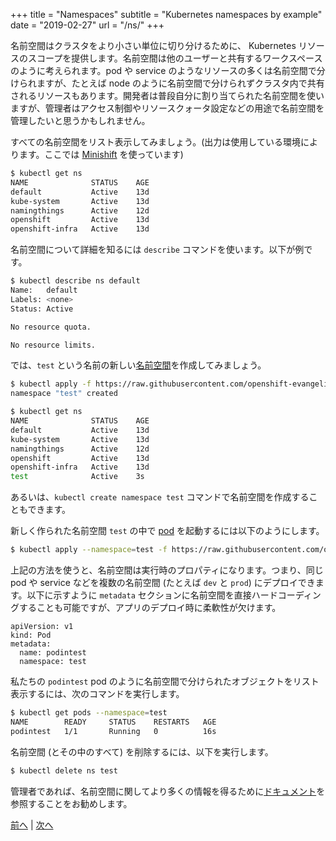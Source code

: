+++
title = "Namespaces"
subtitle = "Kubernetes namespaces by example"
date = "2019-02-27"
url = "/ns/"
+++

名前空間はクラスタをより小さい単位に切り分けるために、 Kubernetes リソースのスコープを提供します。名前空間は他のユーザーと共有するワークスペースのように考えられます。pod や service のようなリソースの多くは名前空間で分けられますが、たとえば node のように名前空間で分けられずクラスタ内で共有されるリソースもあります。開発者は普段自分に割り当てられた名前空間を使いますが、管理者はアクセス制御やリソースクォータ設定などの用途で名前空間を管理したいと思うかもしれません。

すべての名前空間をリスト表示してみましょう。(出力は使用している環境によります。ここでは [Minishift](/diy/) を使っています)

```bash
$ kubectl get ns
NAME              STATUS    AGE
default           Active    13d
kube-system       Active    13d
namingthings      Active    12d
openshift         Active    13d
openshift-infra   Active    13d
```

名前空間について詳細を知るには `describe` コマンドを使います。以下が例です。

```bash
$ kubectl describe ns default
Name:   default
Labels: <none>
Status: Active

No resource quota.

No resource limits.
```

では、`test` という名前の新しい[名前空間](https://github.com/openshift-evangelists/kbe/blob/master/specs/ns/ns.yaml)を作成してみましょう。

```bash
$ kubectl apply -f https://raw.githubusercontent.com/openshift-evangelists/kbe/master/specs/ns/ns.yaml
namespace "test" created

$ kubectl get ns
NAME              STATUS    AGE
default           Active    13d
kube-system       Active    13d
namingthings      Active    12d
openshift         Active    13d
openshift-infra   Active    13d
test              Active    3s
```

あるいは、`kubectl create namespace test` コマンドで名前空間を作成することもできます。

新しく作られた名前空間 `test` の中で [pod](https://github.com/openshift-evangelists/kbe/blob/master/specs/ns/pod.yaml) を起動するには以下のようにします。

```bash
$ kubectl apply --namespace=test -f https://raw.githubusercontent.com/openshift-evangelists/kbe/master/specs/ns/pod.yaml
```

上記の方法を使うと、名前空間は実行時のプロパティになります。つまり、同じ pod や service などを複数の名前空間 (たとえば `dev` と `prod`) にデプロイできます。以下に示すように `metadata` セクションに名前空間を直接ハードコーディングすることも可能ですが、アプリのデプロイ時に柔軟性が欠けます。

```
apiVersion: v1
kind: Pod
metadata:
  name: podintest
  namespace: test
```

私たちの `podintest` pod のように名前空間で分けられたオブジェクトをリスト表示するには、次のコマンドを実行します。

```bash
$ kubectl get pods --namespace=test
NAME        READY     STATUS    RESTARTS   AGE
podintest   1/1       Running   0          16s
```

名前空間 (とその中のすべて) を削除するには、以下を実行します。

```bash
$ kubectl delete ns test
```

管理者であれば、名前空間に関してより多くの情報を得るために[ドキュメント](https://kubernetes.io/docs/tasks/administer-cluster/namespaces/)を参照することをお勧めします。

[前へ](/envs) | [次へ](/volumes)
